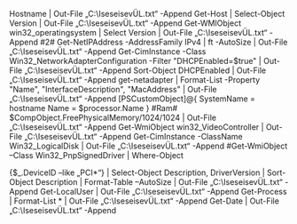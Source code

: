 Hostname | Out-File „C:\IseseisevÜL.txt“ -Append
Get-Host | Select-Object Version | Out-File „C:\IseseisevÜL.txt“ -Append
Get-WMIObject win32_operatingsystem | Select Version | Out-File „C:\IseseisevÜL.txt“ -Append
#2#
Get-NetIPAddress -AddressFamily IPv4 | ft -AutoSize | Out-File „C:\IseseisevÜL.txt“ -Append
Get-CimInstance -Class Win32_NetworkAdapterConfiguration -Filter "DHCPEnabled=$true" | Out-File „C:\IseseisevÜL.txt“ -Append
Sort-Object DHCPEnabled | Out-File „C:\IseseisevÜL.txt“ -Append
get-netadapter | Format-List -Property "Name", "InterfaceDescription", "MacAddress" | Out-File „C:\IseseisevÜL.txt“ -Append
[PSCustomObject]@{
  SystemName = hostname
  Name = $processor.Name
}
#Ram#
$CompObject.FreePhysicalMemory/1024/1024 | Out-File „C:\IseseisevÜL.txt“ -Append
Get-WmiObject win32_VideoController | Out-File „C:\IseseisevÜL.txt“ -Append
Get-CimInstance -ClassName Win32_LogicalDisk | Out-File „C:\IseseisevÜL.txt“ -Append 
#Get-WmiObject –Class Win32_PnpSignedDriver | Where-Object

{$_.DeviceID –like „PCI*“} | Select-Object Description,
DriverVersion | Sort-Object Description | Format-Table –AutoSize | Out-File „C:\IseseisevÜL.txt“ -Append
Get-LocalUser | Out-File „C:\IseseisevÜL.txt“ -Append
Get-Process | Format-List * | Out-File „C:\IseseisevÜL.txt“ -Append
Get-Date | Out-File „C:\IseseisevÜL.txt“ -Append




